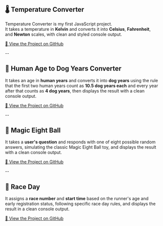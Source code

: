 

## 🌡️ Temperature Converter 

Temperature Converter is my first JavaScript project.  
It takes a temperature in **Kelvin** and converts it into **Celsius**, **Fahrenheit**, and **Newton** scales, with clean and styled console output.  

[🔗 View the Project on GitHub](https://github.com/SunilKumarPeela/TemperatureConverter/tree/main)

--

## 🐶 Human Age to Dog Years Converter

It takes an age in **human years** and converts it into **dog years** using the rule that the first two human years count as **10.5 dog years each** and every year after that counts as **4 dog years**, then displays the result with a clean console output.

[🔗 View the Project on GitHub](https://github.com/SunilKumarPeela/humanToDogAgeConverter/tree/main)

--

## 🎱 Magic Eight Ball

It takes a **user's question** and responds with one of eight possible random answers, simulating the classic Magic Eight Ball toy, and displays the result with a clean console output.

[🔗 View the Project on GitHub](https://github.com/SunilKumarPeela/MagicEightBall)

--

## 🏁 Race Day

It assigns a **race number** and **start time** based on the runner's age and early registration status, following specific race day rules, and displays the result in a clean console output.

[🔗 View the Project on GitHub](https://github.com/SunilKumarPeela/RaceGame/tree/main)

